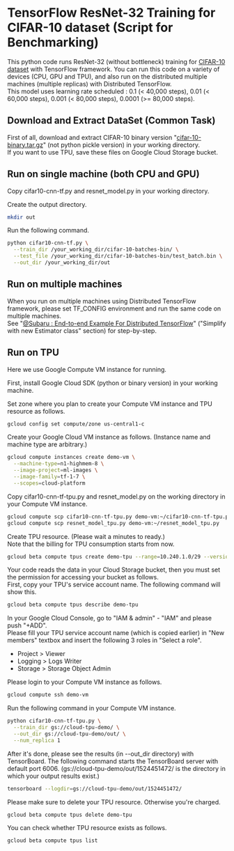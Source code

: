 # TensorFlow ResNet-32 Training for CIFAR-10 dataset (Script for Benchmarking)

This python code runs ResNet-32 (without bottleneck) training for [CIFAR-10 dataset](http://www.cs.toronto.edu/~kriz/cifar.html) with TensorFlow framework.
You can run this code on a variety of devices (CPU, GPU and TPU), and also run on the distributed multiple machines (multiple replicas) with Distributed TensorFlow.    
This model uses learning rate scheduled : 0.1 (< 40,000 steps), 0.01 (< 60,000 steps), 0.001 (< 80,000 steps), 0.0001 (>= 80,000 steps).

## Download and Extract DataSet (Common Task)

First of all, download and extract CIFAR-10 binary version "[cifar-10-binary.tar.gz](http://www.cs.toronto.edu/~kriz/cifar-10-binary.tar.gz)" (not python pickle version) in your working directory.    
If you want to use TPU, save these files on Google Cloud Storage bucket.

## Run on single machine (both CPU and GPU)

Copy cifar10-cnn-tf.py and resnet_model.py in your working directory.

Create the output directory.

```bash
mkdir out
```

Run the following command.

```bash
python cifar10-cnn-tf.py \
  --train_dir /your_working_dir/cifar-10-batches-bin/ \
  --test_file /your_working_dir/cifar-10-batches-bin/test_batch.bin \
  --out_dir /your_working_dir/out
```

## Run on multiple machines

When you run on multiple machines using Distributed TensorFlow framework, please set TF_CONFIG environment and run the same code on multiple machines.    
See "[@Subaru : End-to-end Example For Distributed TensorFlow](https://netweblog.wordpress.com/2018/04/10/distributed-tensorflow-sample-code-and-how-it-works/)" ("Simplify with new Estimator class" section) for step-by-step.

## Run on TPU

Here we use Google Compute VM instance for running.

First, install Google Cloud SDK (python or binary version) in your working machine.

Set zone where you plan to create your Compute VM instance and TPU resource as follows.

```bash
gcloud config set compute/zone us-central1-c
```

Create your Google Cloud VM instance as follows. (Instance name and machine type are arbitrary.)

```bash
gcloud compute instances create demo-vm \
  --machine-type=n1-highmem-8 \
  --image-project=ml-images \
  --image-family=tf-1-7 \
  --scopes=cloud-platform
```

Copy cifar10-cnn-tf-tpu.py and resnet_model.py on the working directory in your Compute VM instance.

```bash
gcloud compute scp cifar10-cnn-tf-tpu.py demo-vm:~/cifar10-cnn-tf-tpu.py
gcloud compute scp resnet_model_tpu.py demo-vm:~/resnet_model_tpu.py
```

Create TPU resource. (Please wait a minutes to ready.)    
Note that the billing for TPU consumption starts from now.

```bash
gcloud beta compute tpus create demo-tpu --range=10.240.1.0/29 --version=1.7
```

Your code reads the data in your Cloud Storage bucket, then you must set the permission for accessing your bucket as follows.    
First, copy your TPU's service account name. The following command will show this.

```bash
gcloud beta compute tpus describe demo-tpu
```

In your Google Cloud Console, go to "IAM & admin" - "IAM" and please push "+ADD".    
Please fill your TPU service account name (which is copied earlier) in "New members" textbox and insert the following 3 roles in "Select a role".

- Project > Viewer
- Logging > Logs Writer
- Storage > Storage Object Admin

Please login to your Compute VM instance as follows.

```bash
gcloud compute ssh demo-vm
```

Run the following command in your Compute VM instance.

```bash
python cifar10-cnn-tf-tpu.py \
  --train_dir gs://cloud-tpu-demo/ \
  --out_dir gs://cloud-tpu-demo/out/ \
  --num_replica 1
```

After it's done, please see the results (in --out_dir directory) with TensorBoard. The following command starts the TensorBoard server with default port 6006. (gs://cloud-tpu-demo/out/1524451472/ is the directory in which your output results exist.)

```bash
tensorboard --logdir=gs://cloud-tpu-demo/out/1524451472/
```

Please make sure to delete your TPU resource. Otherwise you're charged.

```bash
gcloud beta compute tpus delete demo-tpu
```

You can check whether TPU resource exists as follows.

```bash
gcloud beta compute tpus list
```
